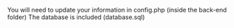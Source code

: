 You will need to update your information in config.php (inside the back-end folder) The database is included (database.sql)
